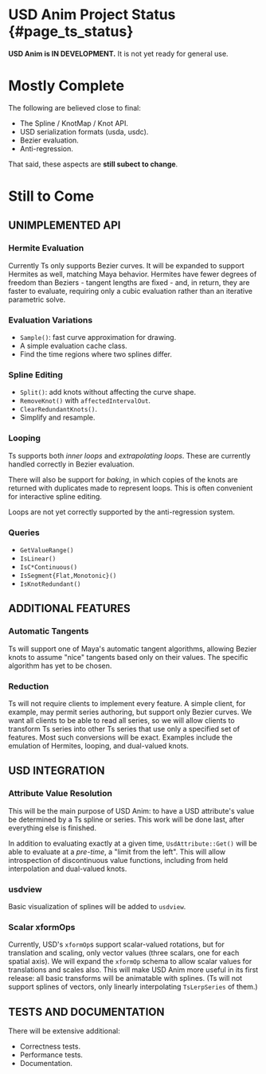 
# USD Anim Project Status {#page_ts_status}

**USD Anim is IN DEVELOPMENT.**  It is not yet ready for general use.

# Mostly Complete

The following are believed close to final:

- The Spline / KnotMap / Knot API.
- USD serialization formats (usda, usdc).
- Bezier evaluation.
- Anti-regression.

That said, these aspects are **still subect to change**.

# Still to Come

## UNIMPLEMENTED API

### Hermite Evaluation

Currently Ts only supports Bezier curves.  It will be expanded to support
Hermites as well, matching Maya behavior.  Hermites have fewer degrees of
freedom than Beziers - tangent lengths are fixed - and, in return, they are
faster to evaluate, requiring only a cubic evaluation rather than an iterative
parametric solve.

### Evaluation Variations

- `Sample()`: fast curve approximation for drawing.
- A simple evaluation cache class.
- Find the time regions where two splines differ.

### Spline Editing

- `Split()`: add knots without affecting the curve shape.
- `RemoveKnot()` with `affectedIntervalOut`.
- `ClearRedundantKnots()`.
- Simplify and resample.

### Looping

Ts supports both _inner loops_ and _extrapolating loops_.  These are currently
handled correctly in Bezier evaluation.

There will also be support for _baking_, in which copies of the knots are
returned with duplicates made to represent loops.  This is often convenient for
interactive spline editing.

Loops are not yet correctly supported by the anti-regression system.

### Queries

- `GetValueRange()`
- `IsLinear()`
- `IsC*Continuous()`
- `IsSegment{Flat,Monotonic}()`
- `IsKnotRedundant()`

## ADDITIONAL FEATURES

### Automatic Tangents

Ts will support one of Maya's automatic tangent algorithms, allowing Bezier
knots to assume "nice" tangents based only on their values.  The specific
algorithm has yet to be chosen.

### Reduction

Ts will not require clients to implement every feature.  A simple client, for
example, may permit series authoring, but support only Bezier curves.  We want
all clients to be able to read all series, so we will allow clients to transform
Ts series into other Ts series that use only a specified set of features.  Most
such conversions will be exact.  Examples include the emulation of Hermites,
looping, and dual-valued knots.

## USD INTEGRATION

### Attribute Value Resolution

This will be the main purpose of USD Anim: to have a USD attribute's value be
determined by a Ts spline or series.  This work will be done last, after
everything else is finished.

In addition to evaluating exactly at a given time, `UsdAttribute::Get()` will be
able to evaluate at a _pre-time_, a "limit from the left".  This will allow
introspection of discontinuous value functions, including from held
interpolation and dual-valued knots.

### usdview

Basic visualization of splines will be added to `usdview`.

### Scalar xformOps

Currently, USD's `xformOp`s support scalar-valued rotations, but for translation
and scaling, only vector values (three scalars, one for each spatial axis).  We
will expand the `xformOp` schema to allow scalar values for translations and
scales also.  This will make USD Anim more useful in its first release: all
basic transforms will be animatable with splines.  (Ts will not support splines
of vectors, only linearly interpolating `TsLerpSeries` of them.)

## TESTS AND DOCUMENTATION

There will be extensive additional:

- Correctness tests.
- Performance tests.
- Documentation.


